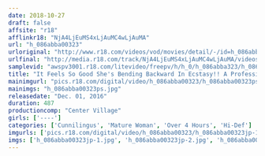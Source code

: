 ```yaml
---
date: 2018-10-27
draft: false
affsite: "r18"
afflinkr18: "NjA4LjEuMS4xLjAuMC4wLjAuMA"
url: "h_086abba00323"
urloriginal: "http://www.r18.com/videos/vod/movies/detail/-/id=h_086abba00323"
urlfinal: "http://media.r18.com/track/NjA4LjEuMS4xLjAuMC4wLjAuMA/videos/vod/movies/detail/-/id=h_086abba00323"
samplevid: "awspv3001.r18.com/litevideo/freepv/h/h_0/h_086abba323/h_086abba323_dmb_w.mp4"
title: "It Feels So Good She's Bending Backward In Ecstasy!! A Professional AV Actor Knows How To Give Proper Cunnilingus, Sucking On Clits And Inserting His Tongue You're Making Me Want Some Cock Make Me Cum With Your Cock 40 Ladies/8 Hours"
mainimgurl: "pics.r18.com/digital/video/h_086abba00323/h_086abba00323ps.jpg"
mainimgs: "h_086abba00323ps.jpg"
releasedate: "Dec. 01, 2016"
duration: 487
productioncomp: "Center Village"
girls: ['----']
categories: ['Cunnilingus', 'Mature Woman', 'Over 4 Hours', 'Hi-Def']
imgurls: ['pics.r18.com/digital/video/h_086abba00323/h_086abba00323jp-1.jpg', 'pics.r18.com/digital/video/h_086abba00323/h_086abba00323jp-2.jpg', 'pics.r18.com/digital/video/h_086abba00323/h_086abba00323jp-3.jpg', 'pics.r18.com/digital/video/h_086abba00323/h_086abba00323jp-4.jpg', 'pics.r18.com/digital/video/h_086abba00323/h_086abba00323jp-5.jpg', 'pics.r18.com/digital/video/h_086abba00323/h_086abba00323jp-6.jpg', 'pics.r18.com/digital/video/h_086abba00323/h_086abba00323jp-7.jpg', 'pics.r18.com/digital/video/h_086abba00323/h_086abba00323jp-8.jpg', 'pics.r18.com/digital/video/h_086abba00323/h_086abba00323jp-9.jpg', 'pics.r18.com/digital/video/h_086abba00323/h_086abba00323jp-10.jpg', 'pics.r18.com/digital/video/h_086abba00323/h_086abba00323jp-11.jpg', 'pics.r18.com/digital/video/h_086abba00323/h_086abba00323jp-12.jpg', 'pics.r18.com/digital/video/h_086abba00323/h_086abba00323jp-13.jpg', 'pics.r18.com/digital/video/h_086abba00323/h_086abba00323jp-14.jpg', 'pics.r18.com/digital/video/h_086abba00323/h_086abba00323jp-15.jpg', 'pics.r18.com/digital/video/h_086abba00323/h_086abba00323jp-16.jpg', 'pics.r18.com/digital/video/h_086abba00323/h_086abba00323jp-17.jpg', 'pics.r18.com/digital/video/h_086abba00323/h_086abba00323jp-18.jpg', 'pics.r18.com/digital/video/h_086abba00323/h_086abba00323jp-19.jpg', 'pics.r18.com/digital/video/h_086abba00323/h_086abba00323jp-20.jpg']
imgs: ['h_086abba00323jp-1.jpg', 'h_086abba00323jp-2.jpg', 'h_086abba00323jp-3.jpg', 'h_086abba00323jp-4.jpg', 'h_086abba00323jp-5.jpg', 'h_086abba00323jp-6.jpg', 'h_086abba00323jp-7.jpg', 'h_086abba00323jp-8.jpg', 'h_086abba00323jp-9.jpg', 'h_086abba00323jp-10.jpg', 'h_086abba00323jp-11.jpg', 'h_086abba00323jp-12.jpg', 'h_086abba00323jp-13.jpg', 'h_086abba00323jp-14.jpg', 'h_086abba00323jp-15.jpg', 'h_086abba00323jp-16.jpg', 'h_086abba00323jp-17.jpg', 'h_086abba00323jp-18.jpg', 'h_086abba00323jp-19.jpg', 'h_086abba00323jp-20.jpg']
---
```


